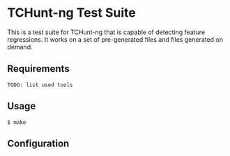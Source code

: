 # TCHunt-ng Test Suite

This is a test suite for TCHunt-ng that is capable of detecting feature
regressions. It works on a set of pre-generated files and files generated on
demand.

## Requirements

	TODO: list used tools

## Usage

	$ make

## Configuration

